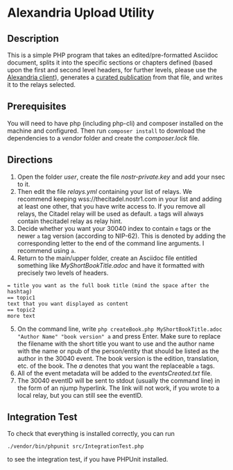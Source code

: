 # Alexandria Upload Utility

## Description

This is a simple PHP program that takes an edited/pre-formatted Asciidoc document, splits it into the specific sections or chapters defined (based upon the first and second level headers, for further levels, please use the [Alexandria client](https://gitcitadel.com/r/naddr1qvzqqqrhnypzplfq3m5v3u5r0q9f255fdeyz8nyac6lagssx8zy4wugxjs8ajf7pqy2hwumn8ghj7un9d3shjtnyv9kh2uewd9hj7qq2g9kx27rpdej8y6tpq7z4jt)), generates a [curated publication](https://github.com/nostr-protocol/nips/pull/1600) from that file, and writes it to the relays selected.

## Prerequisites

You will need to have php (including php-cli) and composer installed on the machine and configured.
Then run ```composer install``` to download the dependencies to a *vendor* folder and create the *composer.lock* file.

## Directions

1. Open the folder *user*, create the file *nostr-private.key* and add your nsec to it.
2. Then edit the file *relays.yml* containing your list of relays. We recommend keeping wss://thecitadel.nostr1.com in your list and adding at least one other, that you have write access to. If you remove all relays, the Citadel relay will be used as default. ```a``` tags will always contain thecitadel relay as relay hint.
3. Decide whether you want your 30040 index to contain ```e``` tags or the newer ```a``` tag version (according to NIP-62). This is denoted by adding the corresponding letter to the end of the command line arguments. I recommend using ```a```.
4. Return to the main/upper folder, create an Asciidoc file entitled something like *MyShortBookTitle.adoc* and have it formatted with precisely two levels of headers.

```
= title you want as the full book title (mind the space after the hashtag)
== topic1
text that you want displayed as content
== topic2
more text
```

5. On the command line, write ```php createBook.php MyShortBookTitle.adoc "Author Name" "book version" a``` and press Enter. Make sure to replace the filename with the short title you want to use and the author name with the name or npub of the person/entity that should be listed as the author in the 30040 event. The book version is the edition, translation, etc. of the book. The _a_ denotes that you want the replaceable ```a``` tags.
6. All of the event metadata will be added to the *eventsCreated.txt* file.
7. The 30040 eventID will be sent to stdout (usually the command line) in the form of an njump hyperlink. The link will not work, if you wrote to a local relay, but you can still see the eventID.

## Integration Test

To check that everything is installed correctly, you can run 

```
./vendor/bin/phpunit src/IntegrationTest.php
```

to see the integration test, if you have PHPUnit installed.